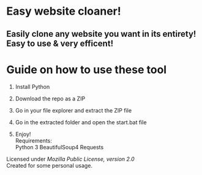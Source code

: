 # Easy website cloaner!  
   
## Easily clone any website you want in its entirety! Easy to use & very efficent! 
 
# Guide on how to use these tool  
   
1. Install Python 
  
2. Download the repo as a ZIP   
 
3. Go in your file explorer and extract the ZIP file 
 
4. Go in the extracted folder and open the start.bat file   
 
5. Enjoy!   
Requirements:   
    Python 3
    BeautifulSoup4
    Requests 
 
Licensed under *Mozilla Public License, version 2.0*    
Created for some personal usage.  
